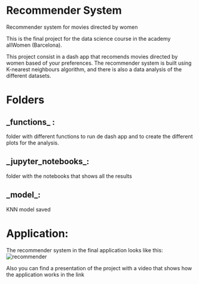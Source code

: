 # Recommender System
Recommender system for movies directed by women

This is the final project for the data science course in the academy allWomen (Barcelona).

This project consist in a dash app that recomends movies directed by women based of your preferences. The recommender system is built using K-nearest neighbours algorithm, and there is also a data analysis of the different datasets.

# Folders

## \_functions\_ : 
folder with different functions to run de dash app and to create the different plots for the analysis.

## \_jupyter\_notebooks\_:
folder with the notebooks that shows all the results

## \_model\_:
KNN model saved

# Application:
The recommender system in the final application looks like this:
![recommender](https://user-images.githubusercontent.com/75427185/116276910-4086d800-a785-11eb-8dc4-220efd453d62.jpg)

Also you can find a presentation of the project with a video that shows how the application works in the link


